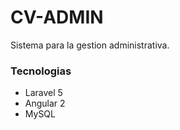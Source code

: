 <h1>CV-ADMIN</h2>
<p>Sistema para la gestion administrativa.</p>
<h3>Tecnologias</h2>
<ul>
    <li>Laravel 5</li>
    <li>Angular 2</li>
    <li>MySQL</li>
</ul>